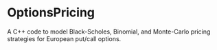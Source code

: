 # OptionsPricing
A C++ code to model Black-Scholes, Binomial, and Monte-Carlo pricing strategies for European put/call options.
